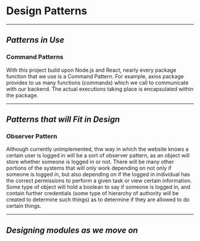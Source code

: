 # Design Patterns

----

## _Patterns in Use_


### Command Patterns
With this project build upon Node.js and React, nearly every package function
that we use is a Command Pattern. For example, axios package provides to us
many functions (commands) which we call to communicate with our backend.
The actual executions taking place is encapsulated within the package. 

---------

## _Patterns that will Fit in Design_

### Observer Pattern
Although currently unimplemented, thw way in which the website knows a certain user
is logged in will be a sort of observer pattern, as 
an object will store whether someone is logged in or not. 
There will be many other portions of the systems that will
only work depending on not only if someone is logged in, but
also depending on if the logged in individual has the correct
permissions to perform a given task or view certain information.
Some type of object will hold a boolean to say if someone is
logged in, and contain further credentials (some
type of hierarchy of authority
will be created to determine such things) 
as to determine if they are allowed to do certain things.


---------

## _Designing modules as we move on_

